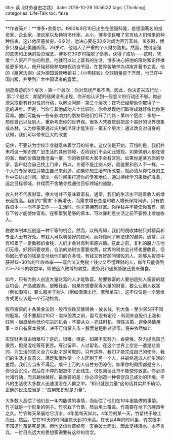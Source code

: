 title: 读《财务自由之路》
date: 2016-10-29 16:56:32
tags: [Thinking]
categories: Life-Talk
toc: false

---

**作者简介：**博多•舍费尔。1960年9月10日出生在德国科隆，是德国著名的投资家、企业家、演说家以及畅销书作家。从小，博多便目睹了贫穷给人们带来的种种伤害，这让他厌恶贫穷。6岁时，他决心要在30岁时成为百万富翁。16岁时，博多只身远赴美国闯荡。26岁时，他陷入了严重的个人财务危机。然而，凭借坚强的意志和正确的投资理念，博多在30岁时摆脱了债务，获得了成功——这时，凭借个人资产产生的利息，他就可以过上富有的生活。博多决心把他的理财知识传播给更多的人。他开始频频参加电视访谈节目，在世界各地举办讲座并著书立说。他的《赢家法则》成为德国最佳畅销书；《小狗钱钱》全球销量逾千万册，也已在中国出版，并受到广大中国读者的喜爱。

创造奇迹的5个层次
- 第一个层次：你对现状严重不满。因此，你决定采取行动
- 第二个层次：期望的结果没有出现，你开始认识到一般意义的行动还不够。你必须采取更有针对性的行动，以解决问题
- 第三个层次：技巧已经帮助你取得了一定的进步。但是，当你与其他成功人士比较时，你会发现他们取得成就好像比你更容易。他们可能有一些有影响力的朋友帮他们打开了门路
- 第四个层次：多想一想你自己以及别人，重新考虑你的世界观。很多人凭直觉就把这个美好的世界想象成丛林，认为你需要通过尖利的爪牙才能生存
- 第五个层次：通过改变对自身的认知，我们可以带来巨大的改变

记住，不要认为学校毕业就意味着学习的结束。这仅仅是开始。可惜的是，我们并未将这一知识推广到生活的其他领域，否则我们不会如此短视。如果做别人都在做的事，你的价值就像沧海一粟，你的收获和大家不会有区别。如果你是某方面的专家，客户就会自己找上门来，所以，关键不是比别人好，而是要和别人不一样。一个人的专家地位只能由自己来创造，如果你想生活有所改变，就必须从你忙碌的工作中安排出时间。留出一些时间来打造你的专家地位，通过持续学习来做好准备，选定目标领域，并锲而不舍地寻找通往目标领域的道路。

收入并不代表财富，挣大钱并不意味着富有，通常，我们的生活水平随着收入的增长而提高。我们的“需求”不断增长，而需求增长总是和收入增长保持同步。只有依靠资本——而不是工作——生活时，你才算拥有财富。你挣钱并不能使你富有，能存下钱才能使你富有。在积累到足够的资本、可以靠利息生活之前不要停止增加收入。

税收体制本应创造一种平等的机会，然而，众所周知，我们的税收体制只对精英和专业人士有好处。有钱人可以聘请好的顾问，而好顾问了解法律的漏洞。通常，只有积累了一定数额的金钱，人们才会对高利率感兴趣。在此之前，复利的魔力与他们无缘。好顾问要收费，合法的纳税方案要收费，优秀的税务会计师也要收费。但你因此节省的钱是支付给他们的许多倍。有钱又有好顾问辅佐的人，能够从投资中获得12~30%的年收益率——既合法又免税！钱少又不懂理财的人，每年只能得到2.5~7.5%的收益率。即使这点微博的收益，税务局和通货膨胀还要来蚕食。

如今，只有为别人创造大量财富的人才能致富。想要致富的人要创造别人需要的就业机会、产品或服务。放眼社会，如果你想要获得大量的财富，要么让别人致富（例如淘宝）、要么服务于别人（例如滴滴出行、摩拜单车），这不仅仅是一个思维方式更应该是一个行动格言。

股市投资的十条黄金法则
- 股市涨跌交替转换
- 放长线，钓大鱼
- 至少买5只不同的股票，但不要超过10只
- 卖掉股票之前，盈亏没有定论
- 利润来自股价上涨和红利
- 崩盘给你低价吃进的机会
- 不要从众
- 抓住时机、理性决策，避免感情用事
- 以自有资本投资，决不可借贷入市
- 股票总是胜过货币，将来依然如此

实现财务自由很难吗？是的，很难。但是，如果不去努力，会更难。努力提高自己很苦，但是混吃等死更苦。雁过留声，人过留名。在这个世界上空走一遭是悲哀的，为生活的意义全力以赴才是可取的。只有这样，我们才能完成自己的使命，我们的生活才有意义。满足和惰性使一个人区别于另一个人，并最终造成人们生活的差距。我们应当永不满足。成千上万的人自甘穷困潦倒。如果你的周围都是穷人，你也会沉沦，然后在不停的抱怨中了此残生。仅仅阅读此书不能使你致富。你必须付诸行动，而且越快越好。最重要的是：你必须创造一种督促自己成功的环境。平凡的生活使大多数人迅速湮没在人群之中。“知识就是力量”这句话其实并不确切。正确的说法应当是：“应用知识就是力量”。

大多数人高估了他们在一年内能做的事情，而低估了他们在10年里能做的事情。竹子就是一个形象的例子。竹农栽下竹苗，然后用土覆盖。竹苗要在地下沉睡四年之久。竹农每天早晨给它浇水，4年里每天如此。4年后的某一天，竹苗终于破土而出。然后，它在90天的时间里疯长到20米高。在长达4年的时间里，竹农根本不知道竹苗是死是活。但他坚信竹苗终有一天会破土而出，因此坚持浇水、永不言弃。一位目光远大的思想家需要有这样的信念。
